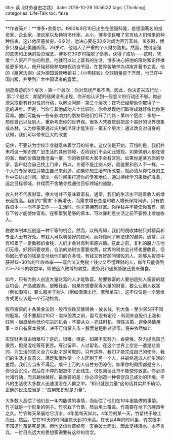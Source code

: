 title: 读《财务自由之路》
date: 2016-10-29 16:56:32
tags: [Thinking]
categories: Life-Talk
toc: false

---

**作者简介：**博多•舍费尔。1960年9月10日出生在德国科隆，是德国著名的投资家、企业家、演说家以及畅销书作家。从小，博多便目睹了贫穷给人们带来的种种伤害，这让他厌恶贫穷。6岁时，他决心要在30岁时成为百万富翁。16岁时，博多只身远赴美国闯荡。26岁时，他陷入了严重的个人财务危机。然而，凭借坚强的意志和正确的投资理念，博多在30岁时摆脱了债务，获得了成功——这时，凭借个人资产产生的利息，他就可以过上富有的生活。博多决心把他的理财知识传播给更多的人。他开始频频参加电视访谈节目，在世界各地举办讲座并著书立说。他的《赢家法则》成为德国最佳畅销书；《小狗钱钱》全球销量逾千万册，也已在中国出版，并受到广大中国读者的喜爱。

创造奇迹的5个层次
- 第一个层次：你对现状严重不满。因此，你决定采取行动
- 第二个层次：期望的结果没有出现，你开始认识到一般意义的行动还不够。你必须采取更有针对性的行动，以解决问题
- 第三个层次：技巧已经帮助你取得了一定的进步。但是，当你与其他成功人士比较时，你会发现他们取得成就好像比你更容易。他们可能有一些有影响力的朋友帮他们打开了门路
- 第四个层次：多想一想你自己以及别人，重新考虑你的世界观。很多人凭直觉就把这个美好的世界想象成丛林，认为你需要通过尖利的爪牙才能生存
- 第五个层次：通过改变对自身的认知，我们可以带来巨大的改变

记住，不要认为学校毕业就意味着学习的结束。这仅仅是开始。可惜的是，我们并未将这一知识推广到生活的其他领域，否则我们不会如此短视。如果做别人都在做的事，你的价值就像沧海一粟，你的收获和大家不会有区别。如果你是某方面的专家，客户就会自己找上门来，所以，关键不是比别人好，而是要和别人不一样。一个人的专家地位只能由自己来创造，如果你想生活有所改变，就必须从你忙碌的工作中安排出时间。留出一些时间来打造你的专家地位，通过持续学习来做好准备，选定目标领域，并锲而不舍地寻找通往目标领域的道路。

收入并不代表财富，挣大钱并不意味着富有，通常，我们的生活水平随着收入的增长而提高。我们的“需求”不断增长，而需求增长总是和收入增长保持同步。只有依靠资本——而不是工作——生活时，你才算拥有财富。你挣钱并不能使你富有，能存下钱才能使你富有。在积累到足够的资本、可以靠利息生活之前不要停止增加收入。

税收体制本应创造一种平等的机会，然而，众所周知，我们的税收体制只对精英和专业人士有好处。有钱人可以聘请好的顾问，而好顾问了解法律的漏洞。通常，只有积累了一定数额的金钱，人们才会对高利率感兴趣。在此之前，复利的魔力与他们无缘。好顾问要收费，合法的纳税方案要收费，优秀的税务会计师也要收费。但你因此节省的钱是支付给他们的许多倍。有钱又有好顾问辅佐的人，能够从投资中获得12~30%的年收益率——既合法又免税！钱少又不懂理财的人，每年只能得到2.5~7.5%的收益率。即使这点微博的收益，税务局和通货膨胀还要来蚕食。

如今，只有为别人创造大量财富的人才能致富。想要致富的人要创造别人需要的就业机会、产品或服务。放眼社会，如果你想要获得大量的财富，要么让别人致富（例如淘宝）、要么服务于别人（例如滴滴出行、摩拜单车），这不仅仅是一个思维方式更应该是一个行动格言。

股市投资的十条黄金法则
- 股市涨跌交替转换
- 放长线，钓大鱼
- 至少买5只不同的股票，但不要超过10只
- 卖掉股票之前，盈亏没有定论
- 利润来自股价上涨和红利
- 崩盘给你低价吃进的机会
- 不要从众
- 抓住时机、理性决策，避免感情用事
- 以自有资本投资，决不可借贷入市
- 股票总是胜过货币，将来依然如此

实现财务自由很难吗？是的，很难。但是，如果不去努力，会更难。努力提高自己很苦，但是混吃等死更苦。雁过留声，人过留名。在这个世界上空走一遭是悲哀的，为生活的意义全力以赴才是可取的。只有这样，我们才能完成自己的使命，我们的生活才有意义。满足和惰性使一个人区别于另一个人，并最终造成人们生活的差距。我们应当永不满足。成千上万的人自甘穷困潦倒。如果你的周围都是穷人，你也会沉沦，然后在不停的抱怨中了此残生。仅仅阅读此书不能使你致富。你必须付诸行动，而且越快越好。最重要的是：你必须创造一种督促自己成功的环境。平凡的生活使大多数人迅速湮没在人群之中。“知识就是力量”这句话其实并不确切。正确的说法应当是：“应用知识就是力量”。

大多数人高估了他们在一年内能做的事情，而低估了他们在10年里能做的事情。竹子就是一个形象的例子。竹农栽下竹苗，然后用土覆盖。竹苗要在地下沉睡四年之久。竹农每天早晨给它浇水，4年里每天如此。4年后的某一天，竹苗终于破土而出。然后，它在90天的时间里疯长到20米高。在长达4年的时间里，竹农根本不知道竹苗是死是活。但他坚信竹苗终有一天会破土而出，因此坚持浇水、永不言弃。一位目光远大的思想家需要有这样的信念。
